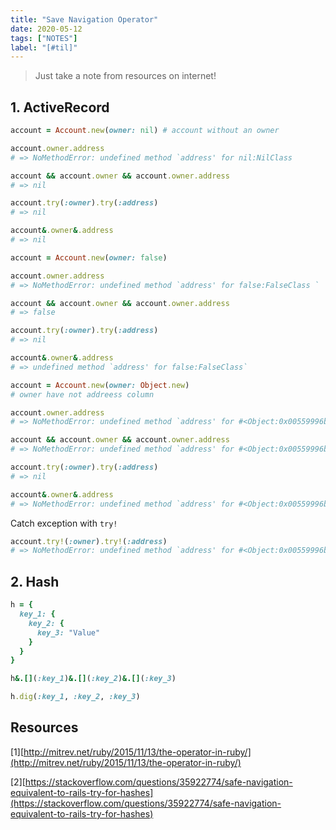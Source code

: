 ```yaml
---
title: "Save Navigation Operator"
date: 2020-05-12
tags: ["NOTES"]
label: "[#til]"
---
```


> Just take a note from resources on internet!

## 1. ActiveRecord

```ruby
account = Account.new(owner: nil) # account without an owner

account.owner.address
# => NoMethodError: undefined method `address' for nil:NilClass

account && account.owner && account.owner.address
# => nil

account.try(:owner).try(:address)
# => nil

account&.owner&.address
# => nil
```

```ruby
account = Account.new(owner: false)

account.owner.address
# => NoMethodError: undefined method `address' for false:FalseClass `

account && account.owner && account.owner.address
# => false

account.try(:owner).try(:address)
# => nil

account&.owner&.address
# => undefined method `address' for false:FalseClass`
```

```ruby
account = Account.new(owner: Object.new)
# owner have not addreess column

account.owner.address
# => NoMethodError: undefined method `address' for #<Object:0x00559996b5bde8>

account && account.owner && account.owner.address
# => NoMethodError: undefined method `address' for #<Object:0x00559996b5bde8>`

account.try(:owner).try(:address)
# => nil

account&.owner&.address
# => NoMethodError: undefined method `address' for #<Object:0x00559996b5bde8>`
```

Catch exception with `try!`

```ruby
account.try!(:owner).try!(:address)
# => NoMethodError: undefined method `address' for #<Object:0x00559996b5bde8>`
```

## 2. Hash

```ruby
h = {
  key_1: {
    key_2: {
      key_3: "Value"
    }
  }
}
```

```ruby
h&.[](:key_1)&.[](:key_2)&.[](:key_3)
```

```ruby
h.dig(:key_1, :key_2, :key_3)
```

## Resources

[1][http://mitrev.net/ruby/2015/11/13/the-operator-in-ruby/](http://mitrev.net/ruby/2015/11/13/the-operator-in-ruby/)

[2][https://stackoverflow.com/questions/35922774/safe-navigation-equivalent-to-rails-try-for-hashes](https://stackoverflow.com/questions/35922774/safe-navigation-equivalent-to-rails-try-for-hashes)
